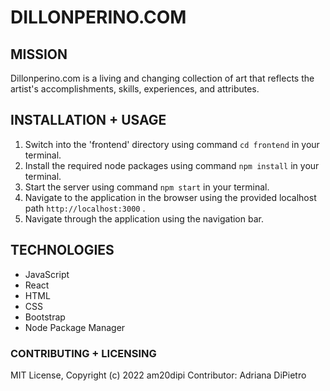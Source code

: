 # DILLONPERINO.COM

## MISSION

Dillonperino.com is a living and changing collection of art that reflects the artist's accomplishments, skills, experiences, and attributes. 

## INSTALLATION + USAGE

1. Switch into the 'frontend' directory using command `cd frontend` in your terminal.
2. Install the required node packages using command `npm install` in your terminal.
3. Start the server using command `npm start` in your terminal.
4. Navigate to the application in the browser using the provided localhost path `http://localhost:3000` .
5. Navigate through the application using the navigation bar. 

## TECHNOLOGIES

+ JavaScript
+ React
+ HTML
+ CSS
+ Bootstrap
+ Node Package Manager

### CONTRIBUTING + LICENSING

MIT License, Copyright (c) 2022 am20dipi
Contributor: Adriana DiPietro
